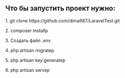 <h2>Что бы запустить проект нужно:</h2>
<p>1. git clone https://github.com/dima887/LaravelTest.git</p>
<p>2. composer install</>p
<p>3. Создать файл .env</p>
<p>4. php artisan migrate</>p
<p>5. php artisan key:generate</>p
<p>6. php artisan serve</>p
